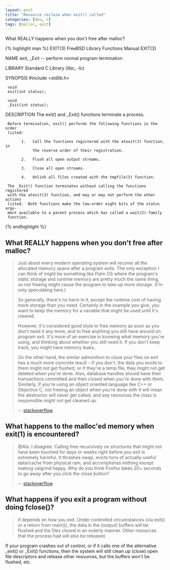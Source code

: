 ```yaml
---
layout: post
title: "Resource reclaim when exit() called"
categories: [dev, c]
tags: [malloc, exit]
---
```


What REALLY happens when you don't free after malloc?
<!--more-->

{% highlight man %}
EXIT(3)                FreeBSD Library Functions Manual                EXIT(3)

NAME
     exit, _Exit -- perform normal program termination

LIBRARY
     Standard C Library (libc, -lc)

SYNOPSIS
     #include <stdlib.h>

     void
     exit(int status);

     void
     _Exit(int status);

DESCRIPTION
     The exit() and _Exit() functions terminate a process.

     Before termination, exit() performs the following functions in the order
     listed:

           1.   Call the functions registered with the atexit(3) function, in
                the reverse order of their registration.

           2.   Flush all open output streams.

           3.   Close all open streams.

           4.   Unlink all files created with the tmpfile(3) function.

     The _Exit() function terminates without calling the functions registered
     with the atexit(3) function, and may or may not perform the other actions
     listed.  Both functions make the low-order eight bits of the status argu-
     ment available to a parent process which has called a wait(2)-family
     function.
{% endhighlight %}

## What REALLY happens when you don't free after malloc?

>Just about every modern operating system will recover all the allocated memory space after a program exits. The only exception I can think of might be something like Palm OS where the program's static storage and runtime memory are pretty much the same thing, so not freeing might cause the program to take up more storage. (I'm only speculating here.)
>
>So generally, there's no harm in it, except the runtime cost of having more storage than you need. Certainly in the example you give, you want to keep the memory for a variable that might be used until it's cleared.
>
>However, it's considered good style to free memory as soon as you don't need it any more, and to free anything you still have around on program exit. It's more of an exercise in knowing what memory you're using, and thinking about whether you still need it. If you don't keep track, you might have memory leaks.
>
>On the other hand, the similar admonition to close your files on exit has a much more concrete result - if you don't, the data you wrote to them might not get flushed, or if they're a temp file, they might not get deleted when you're done. Also, database handles should have their transactions committed and then closed when you're done with them. Similarly, if you're using an object oriented language like C++ or Objective C, not freeing an object when you're done with it will mean the destructor will never get called, and any resources the class is responsible might not get cleaned up.
>
> -- [stackoverflow](http://stackoverflow.com/questions/654754/what-really-happens-when-you-dont-free-after-malloc)

## What happens to the malloc'ed memory when exit(1) is encountered?

> @Als: I disagree. Calling free recursively on structures that might not have been touched for days or weeks right before you exit is extremely harmful. It thrashes swap, evicts tons of actually-useful data/cache from physical ram, and accomplishes nothing except making valgrind happy. Why do you think Firefox takes 20+ seconds to go away after you click the close button? 
> 
> -- [stackoverflow](http://stackoverflow.com/questions/10588014/what-happens-to-the-malloced-memory-when-exit1-is-encountered)
 

## What happens if you exit a program without doing fclose()?

>It depends on how you exit. Under controlled circumstances (via exit() or a return from main()), the data in the (output) buffers will be flushed and the files closed in an orderly manner. Other resources that the process had will also be released.

If your program crashes out of control, or if it calls one of the alternative _exit() or _Exit() functions, then the system will still clean up (close) open file descriptors and release other resources, but the buffers won't be flushed, etc.

